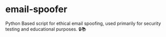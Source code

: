 # email-spoofer
Python Based script for ethical email spoofing, used primarily for security testing and educational purposes. 🔒📚
